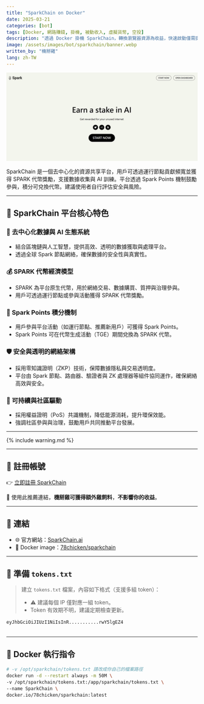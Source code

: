 ```yaml
---
title: "SparkChain on Docker"
date: 2025-03-21
categories: [bot]
tags: [Docker, 網路賺錢, 掛機, 被動收入, 虛擬貨幣, 空投]
description: "透過 Docker 掛機 SparkChain，轉換瀏覽器資源為收益，快速啟動僅需提供 token。"
image: /assets/images/bot/sparkchain/banner.webp
written_by: "機掰雞"
lang: zh-TW
---
```


![SparkChain 封面圖](/assets/images/bot/sparkchain/banner.webp)

SparkChain 是一個去中心化的資源共享平台，用戶可透過運行節點貢獻頻寬並獲得 SPARK 代幣獎勵，支援數據收集與 AI 訓練。平台透過 Spark Points 機制鼓勵參與，積分可兌換代幣。建議使用者自行評估安全與風險。

---

## 🌟 SparkChain 平台核心特色

### 🔗 去中心化數據與 AI 生態系統
- 結合區塊鏈與人工智慧，提供高效、透明的數據獲取與處理平台。
- 透過全球 Spark 節點網絡，確保數據的安全性與真實性。

### 💰 SPARK 代幣經濟模型
- SPARK 為平台原生代幣，用於網絡交易、數據購買、質押與治理參與。
- 用戶可透過運行節點或參與活動獲得 SPARK 代幣獎勵。

### 🧩 Spark Points 積分機制
- 用戶參與平台活動（如運行節點、推薦新用戶）可獲得 Spark Points。
- Spark Points 可在代幣生成活動（TGE）期間兌換為 SPARK 代幣。

### 🛡️ 安全與透明的網絡架構
- 採用零知識證明（ZKP）技術，保障數據隱私與交易透明度。
- 平台由 Spark 節點、路由器、驗證者與 ZK 處理器等組件協同運作，確保網絡高效與安全。

### 🌱 可持續與社區驅動
- 採用權益證明（PoS）共識機制，降低能源消耗，提升環保效能。
- 強調社區參與與治理，鼓勵用戶共同推動平台發展。


---

{% include warning.md %}

---

## 📝 註冊帳號

👉 [立即註冊 SparkChain](https://sparkchain.ai/register/?r=46811180)

🎉 使用此推薦連結，**機掰雞可獲得額外雞飼料**，**不影響你的收益**。

---

## 🔗 連結

- 🌐 官方網站：[SparkChain.ai](https://sparkchain.ai/)
- 🐳 Docker image：[78chicken/sparkchain](https://hub.docker.com/r/78chicken/sparkchain)

---

## 📄 準備 `tokens.txt`

> 建立 `tokens.txt` 檔案，內容如下格式（支援多組 token）：
>
> - ⚠️ 建議每個 IP 僅對應一組 token。
> - Token 有效期不明，建議定期檢查更新。
```txt
eyJhbGciOiJIUzI1NiIsInR...........rwY5lgEZ4
```

##
---

## 🐳 Docker 執行指令
```bash
# -v /opt/sparkchain/tokens.txt 請改成你自己的檔案路徑
docker run -d --restart always -m 50M \
-v /opt/sparkchain/tokens.txt:/app/sparkchain/tokens.txt \
--name SparkChain \
docker.io/78chicken/sparkchain:latest
```
